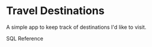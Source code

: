 
# Travel Destinations

A simple app to keep track of destinations I'd like to visit.

SQL Reference

